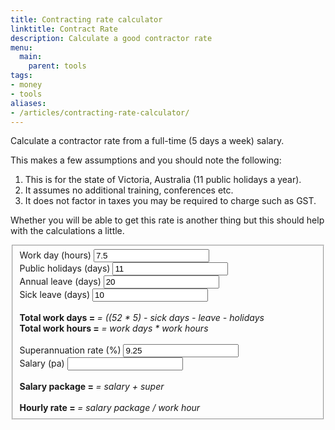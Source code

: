 ```yaml
---
title: Contracting rate calculator
linktitle: Contract Rate
description: Calculate a good contractor rate
menu:
  main:
    parent: tools
tags:
- money
- tools
aliases:
- /articles/contracting-rate-calculator/
---
```


Calculate a contractor rate from a full-time (5 days a week) salary.

<!--more-->

This makes a few assumptions and you should note the following:

1. This is for the state of Victoria, Australia (11 public holidays a year).
2. It assumes no additional training, conferences etc.
3. It does not factor in taxes you may be required to charge such as GST.

Whether you will be able to get this rate is another thing but this should help
with the calculations a little.

<form>
<fieldset class="aligned">
<label>Work day (hours)</label>
<input class="param" type="number" id="hours" value="7.5" min="0"></input>
<br>
<label>Public holidays (days)</label>
<input class="param" type="number" id="holidays" value="11" min="0"></input>
<br>
<label>Annual leave (days)</label>
<input class="param" type="number" id="leave" value="20" min="0"></input>
<br>
<label>Sick leave (days)</label>
<input class="param" type="number" id="sickLeave" value="10" min="0"></input>
<br>
<br>
<strong>Total work days = <span id="workDays"></span></strong> <em>= ((52 * 5) - sick days - leave - holidays</em>
<br>
<strong>Total work hours = <span id="workHours"></span></strong> <em>= work days * work hours</em>
<br>
<br>
<label>Superannuation rate (%)</label>
<input class="param" type="number" id="superRate" value="9.25" min="0"></input>
<br>
<label>Salary (pa)</label>
<input class="param" type="number" id="salary" value="" min="0"></input>
<br>
<br>
<strong>Salary package = <span id="totalSalary"></span></strong> <em>= salary + super</em>
<br>
<br>
<strong>Hourly rate = <span id="hourlyRate"></span></strong> <em>= salary package / work hour</em>
</fieldset>
</form>

<script>
var hoursEl = document.getElementById('hours')
var holidaysEl = document.getElementById('holidays')
var leaveEl = document.getElementById('leave')
var sickLeaveEl = document.getElementById('sickLeave')
var superRateEl = document.getElementById('superRate')
var salaryEl = document.getElementById('salary')

var rateEl = document.getElementById('hourlyRate')
var workDaysEl = document.getElementById('workDays')
var workHoursEl = document.getElementById('workHours')
var totalSalaryEl = document.getElementById('totalSalary')

var calculate = function () {
  var hours = parseFloat(hoursEl.value || 0, 10)
  var holidays = parseInt(holidaysEl.value || 0, 10)
  var leave = parseInt(leaveEl.value || 0, 10)
  var sickLeave = parseInt(sickLeaveEl.value || 0, 10)
  var superRate = parseFloat(superRateEl.value || 0, 10)
  var salary = parseInt(salaryEl.value || 0, 10)

  var workableDays = 52 * 5
  var restDays = holidays + leave + sickLeave
  var workDays = workableDays - restDays
  workDaysEl.textContent = workDays
  var workHours = workDays * hours
  workHoursEl.textContent = workHours

  var totalSalary = salary * (1 + superRate/100)
  totalSalaryEl.textContent = '$' + totalSalary.toFixed(0).replace(/(\d)(?=(\d{3})+$)/g, '$1,')

  var hourlyRate = totalSalary / workHours

  rateEl.textContent = '$' + parseFloat(Math.round(hourlyRate * 100) / 100).toFixed(2)
}
Array.prototype.forEach.call(document.querySelectorAll('.param'), function (e) {
  e.addEventListener('change', calculate)
  e.addEventListener('input', calculate)
})
calculate()
</script>
